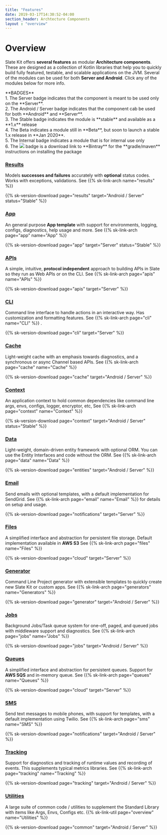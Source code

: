 ```yaml
---
title: "Features"
date: 2019-03-17T14:30:52-04:00
section_header: Archtecture Components
layout : "overview"
---
```


# Overview
Slate Kit offers <strong>several features</strong> as modular <strong>Architecture components</strong>. These are designed as a collection of Kotlin libraries that help you to quickly build fully featured, testable, 
and scalable applications on the JVM. Several of the modules can be used for both **Server and Android**. Click any of the modules below for more info.

 <div class="alert alert-info" role="alert">
**BADGES**<br/>
1. The <span class="badge badge-light">Server</span> badge indicates that the component is meant to be used only on the **Server**.<br/>
2. The <span class="badge badge-light">Android / Server</span> badge indicates that the component cab be used for both **Android** and **Server**.<br/>
3. The <span class="badge badge-success">Stable</span> badge indicates the module is **stable** and available as a **1.x** release <br/>
4. The <span class="badge badge-light">Beta</span> indicates a module still in **Beta**, but soon to launch a stable 1.x release in **Jan 2020**.<br/>
5. The <span class="badge badge-warning">Internal</span> badge indicates a module that is for internal use only <br/>
6. The <img src="https://api.bintray.com/packages/codehelixinc/slatekit/slatekit-results/images/download.svg" /> badge is a download link to **Bintray** for the **gradle/maven** instructions on installing the package <br/>

</a>
</div>

<section id="services" class="integration">
  <div class="container">
      <div class="row text-center">
          <div class="col-md-4 wow fadeInUp">
            <div class="box text-center">
              <a href="arch/results"><img src="assets/media/img/white/target.png" alt="" class="img-fluid"></a>
              <div><a href="arch/results"><h3>Results</h3></a></div>
              <p>Models <strong>successes and failures</strong> accurately with <strong>optional</strong> status codes. Works with exceptions, validations.
                 See {{% sk-link-arch name="results" %}} 
              </p>
              {{% sk-version-download page="results" target="Android / Server" status="Stable" %}}
            </div>
          </div>
          <div class="col-md-4 wow fadeInUp">
            <div class="box text-center">
              <a href="arch/app"><img src="assets/media/img/white/desktop.png" alt="" class="img-fluid"></a>
              <div><a href="arch/app"><h3>App</h3></a></div>
              <p>An general purpose <strong>App template</strong> with support for environments, logging, configs, diagnostics, help usage and more. See {{% sk-link-arch page="app" name="App" %}} 
              </p>
              {{% sk-version-download page="app" target="Server" status="Stable" %}}
            </div>
          </div>
          <div class="col-md-4 wow fadeInUp">
            <div class="box text-center">
              <a href="arch/apis"><img src="assets/media/img/white/webapi.png" alt="" class="img-fluid"></a>
              <div><a href="arch/apis"><h3>APIs</h3></a></div>
              <p>A simple, intuitive, <strong>protocol independent</strong> approach to building APIs in Slate so they run as Web APIs or on the CLI. See {{% sk-link-arch page="apis" name="APIs" %}} 
              </p>
              {{% sk-version-download page="apis" target="Server" %}}
            </div>
          </div>
          <div class="col-md-4 wow fadeInUp">
            <div class="box text-center">
              <a href="arch/cli"><img src="assets/media/img/white/terminal.png" alt="" class="img-fluid"></a>
              <div><a href="arch/cli"><h3>CLI</h3></a></div>
              <p>Command line interface to handle actions in an interactive way. Has customization and formatting features. See {{% sk-link-arch page="cli" name="CLI" %}} </a>.
              </p>
              {{% sk-version-download page="cli" target="Server" %}}
            </div>
          </div>
          <div class="col-md-4 wow fadeInUp">
            <div class="box text-center">
              <a href="arch/cache"><img src="assets/media/img/white/lightning.png" alt="" class="img-fluid"></a>
              <div><a href="arch/cache"><h3>Cache</h3></a></div>
              <p>Light-weight cache with an emphasis towards diagnostics, and a synchronous or async Channel based APIs. See {{% sk-link-arch page="cache" name="Cache" %}} 
              </p>
              {{% sk-version-download page="cache" target="Android / Server" %}}
            </div>
          </div>
          <!--
          <div class="col-md-4 wow fadeInUp">
            <div class="box text-center">
              <a href="core/kotlin-cmd.html"><img src="assets/media/img/white/command2.png" alt="" class="img-fluid"></a>
              <div><a href="core/kotlin-cmd.html"><h3>Commands</h3></a></div>
              <p>A variation to the command pattern to support ad-hoc execution of code, 
                with support for metrics and time-stamps. 
                See <a class="url-ch" href="core/kotlin-cmd.html">example</a> 
              </p>
            </div>
          </div>
        -->
          <div class="col-md-4 wow fadeInUp">
            <div class="box text-center">
              <a href="arch/context"><img src="assets/media/img/white/connected.png" alt="" class="img-fluid"></a>
              <div><a href="arch/context"><h3>Context</h3></a></div>
              <p>An application context to hold common dependencies like command line args, envs, configs, logger, encryptor, etc, 
                 See {{% sk-link-arch page="context" name="Context" %}} 
              </p>
              {{% sk-version-download page="context" target="Android / Server" status="Stable" %}}
            </div>
          </div>
          <div class="col-md-4 wow fadeInUp">
            <div class="box text-center">
              <a href="arch/data"><img src="assets/media/img/white/layers.png" alt="" class="img-fluid"></a>
              <div><a href="arch/data"><h3>Data</h3></a></div>
              <p>Light-weight, domain-driven entity framework with optional ORM. You can use the Entity Interfaces and code without the ORM. See {{% sk-link-arch page="data" name="Data" %}} 
              </p>
              {{% sk-version-download page="entities" target="Android / Server" %}}
            </div>
          </div>
          <div class="col-md-4 wow fadeInUp">
            <div class="box text-center">
              <a href="arch/email"><img src="assets/media/img/white/email.png" alt="" class="img-fluid"></a>
              <div><a href="arch/email"><h3>Email</h3></a></div>
              <p>Send emails with optional templates, with a default implementation for SendGrid.
                 See {{% sk-link-arch page="email" name="Email" %}} for details on setup and usage</a>.
              </p>
              {{% sk-version-download page="notifications" target="Server" %}}
            </div>
          </div>
          <div class="col-md-4 wow fadeInUp">
            <div class="box text-center">
              <a href="arch/files"><img src="assets/media/img/white/folders.png" alt="" class="img-fluid"></a>
              <div><a href="arch/files"><h3>Files</h3></a></div>
              <p>A simplified interface and abstraction for persistent file storage. Default implementation available in <strong>AWS S3</strong> See {{% sk-link-arch page="files" name="Files" %}} 
              </p>
              {{% sk-version-download page="cloud" target="Server" %}}
            </div>
          </div>
          <div class="col-md-4 wow fadeInUp">
            <div class="box text-center">
              <a href="arch/generators"><img src="assets/media/img/white/prototype.png" alt="" class="img-fluid"></a>
              <div><a href="arch/generators"><h3>Generator</h3></a></div>
              <p>Command Line Project generator with extensible templates to quickly create new Slate Kit or custom apps. See {{% sk-link-arch page="generators" name="Generators" %}} 
              </p>
              {{% sk-version-download page="generator" target="Android / Server" %}}
            </div>
          </div>
          <div class="col-md-4 wow fadeInUp">
            <div class="box text-center">
              <a href="arch/jobs"><img src="assets/media/img/white/gears.png" alt="" class="img-fluid"></a>
              <div><a href="arch/jobs"><h3>Jobs</h3></a></div>
              <p>Background Jobs/Task queue system for one-off, paged, and queued jobs with middleware support and diagnostics.
                See {{% sk-link-arch page="jobs" name="Jobs" %}} 
              </p>
              {{% sk-version-download page="jobs" target="Android / Server" %}}
            </div>
          </div>
          <!--
          <div class="col-md-4 wow fadeInUp">
            <div class="box text-center">
              <a href="core/kotlin-notifications.html"><img src="assets/media/img/white/speaker.png" alt="" class="img-fluid"></a>
              <div><a href="core/kotlin-notifications.html"><h3>Notifications</h3></a></div>
              <p>Mobile push notifications for Android and iOS. Abstracts alerts/data payloads for both platforms.
              </p>
            </div>
          </div>
        -->
          <div class="col-md-4 wow fadeInUp">
            <div class="box text-center">
              <a href="arch/queues"><img src="assets/media/img/white/queue.png" alt="" class="img-fluid"></a>
              <div><a href="arch/queues"><h3>Queues</h3></a></div>
              <p>A simplified interface and abstraction for persistent queues. 
                Support for <strong>AWS SQS</strong> and in-memory queue. See {{% sk-link-arch page="queues" name="Queues" %}} 
              </p>
              {{% sk-version-download page="cloud" target="Server" %}}
            </div>
          </div>
          <!--
          <div class="col-md-4 wow fadeInUp">
            <div class="box text-center">
              <a href="core/kotlin-server.html"><img src="assets/media/img/white/server.png" alt="" class="img-fluid"></a>
              <div><a href="core/kotlin-server.html"><h3>Server</h3></a></div>
              <p>A base Web Server to host your <a class="url-ch" href="core/kotlin-server.html">protocol independent APIs</a> 
                with built in support for many features. See <a class="url-ch" href="core/kotlin-server.html">concepts</a>, 
                <a class="url-ch" href="core/kotlin-server.html">example</a> and 
                <a class="url-ch" href="releases.html#release-downloads">sample apps</a>
              </p>
            </div>
          </div>
        -->
          <div class="col-md-4 wow fadeInUp">
            <div class="box text-center">
              <a href="arch/sms"><img src="assets/media/img/white/mobile.png" alt="" class="img-fluid"></a>
              <div><a href="arch/sms"><h3>SMS</h3></a></div>
              <p>Send text messages to mobile phones, with support for templates, with a default implementation using Twilio.
                 See {{% sk-link-arch page="sms" name="SMS" %}} 
              </p>
              {{% sk-version-download page="notifications" target="Android / Server" %}}
            </div>
          </div>
          <div class="col-md-4 wow fadeInUp">
            <div class="box text-center">
              <a href="arch/tracking"><img src="assets/media/img/white/diagnostic.png" alt="" class="img-fluid"></a>
              <div><a href="arch/tracking"><h3>Tracking</h3></a></div>
              <p>Support for diagnostics and tracking of runtime values and recording of events. This supplements typical metrics libraries. See {{% sk-link-arch page="tracking" name="Tracking" %}} 
              </p>
              {{% sk-version-download page="tracking" target="Android / Server" %}}
            </div>
          </div>
          <div class="col-md-4 wow fadeInUp">
            <div class="box text-center">
              <a href="utils/overview"><img src="assets/media/img/white/multitool.png" alt="" class="img-fluid"></a>
              <div><a href="utils/overview"><h3>Utilities</h3></a></div>
              <p>A large suite of common code / utilities to supplement the Standard Library with items like Args, Envs, Configs etc. {{% sk-link-util page="overview" name="Utilities" %}} 
              </p>
              {{% sk-version-download page="common" target="Android / Server" %}}
            </div>
          </div>
      </div>
  </div>
</section>



